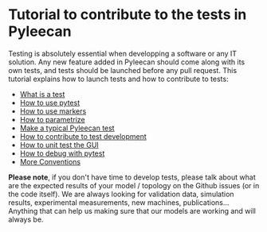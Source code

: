 # Tutorial to contribute to the tests in Pyleecan

Testing is absolutely essential when developping a software or any IT solution. Any new feature added in Pyleecan should come along with its own tests, and tests should be launched before any pull request.
This tutorial explains how to launch tests and how to contribute to tests:

* [What is a test](what.is.a.test.md)
* [How to use pytest](how.to.use.pytest.md)
* [How to use markers](how.to.use.markers.md)
* [How to parametrize](how.to.parametrize.md)
* [Make a typical Pyleecan test](typical.pyleecan.GUI.test.md)
* [How to contribute to test development](how.to.contribute.md)
* [How to unit test the GUI](how.to.unit.test.GUI.md)
* [How to debug with pytest](how.to.debug.with.pytest.md)
* [More Conventions](more.conventions.md)


**Please note**, if you don't have time to develop tests, please talk about what are the expected results of your model / topology on the Github issues (or in the code itself). We are always looking for validation data, simulation results, experimental measurements, new machines, publications... Anything that can help us making sure that our models are working and will always be.
